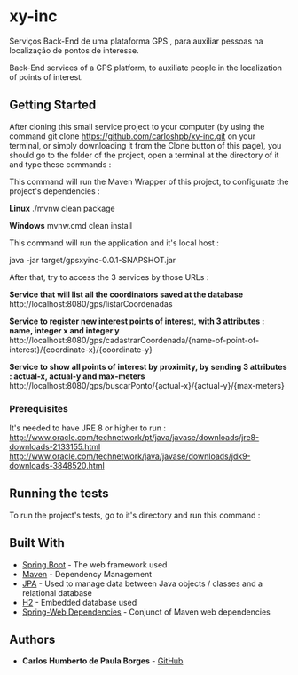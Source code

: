 # xy-inc

Serviços Back-End de uma plataforma GPS , para auxiliar pessoas na localização de pontos de interesse.

Back-End services of a GPS platform, to auxiliate people in the localization of points of interest.

## Getting Started

After cloning this small service project to your computer (by using the command git clone https://github.com/carloshpb/xy-inc.git on your terminal, or simply downloading it from the Clone button of this page), you should go to the folder of the project, open a terminal at the directory of it and type these commands :


This command will run the Maven Wrapper of this project, to configurate the project's dependencies :

**Linux**
./mvnw clean package


**Windows**
mvnw.cmd clean install

This command will run the application and it's local host :

java -jar target/gpsxyinc-0.0.1-SNAPSHOT.jar

After that, try to access the 3 services by those URLs :

**Service that will list all the coordinators saved at the database**<br />
http://localhost:8080/gps/listarCoordenadas

**Service to register new interest points of interest, with 3 attributes : name, integer x and integer y**<br />
http://localhost:8080/gps/cadastrarCoordenada/{name-of-point-of-interest}/{coordinate-x}/{coordinate-y}

**Service to show all points of interest by proximity, by sending 3 attributes : actual-x, actual-y and max-meters**<br />
http://localhost:8080/gps/buscarPonto/{actual-x}/{actual-y}/{max-meters}

### Prerequisites

It's needed to have JRE 8 or higher to run : <br />
http://www.oracle.com/technetwork/pt/java/javase/downloads/jre8-downloads-2133155.html <br />
http://www.oracle.com/technetwork/java/javase/downloads/jdk9-downloads-3848520.html

## Running the tests

To run the project's tests, go to it's directory and run this command :


## Built With

* [Spring Boot](https://projects.spring.io/spring-boot/) - The web framework used <br />
* [Maven](https://maven.apache.org/) - Dependency Management <br />
* [JPA](http://www.oracle.com/technetwork/java/javaee/tech/persistence-jsp-140049.html) - Used to manage data between Java objects / classes and a relational database <br />
* [H2](http://www.h2database.com/html/main.html) - Embedded database used <br />
* [Spring-Web Dependencies](https://mvnrepository.com/artifact/org.springframework/spring-web) - Conjunct of Maven web dependencies 

## Authors

* **Carlos Humberto de Paula Borges** - [GitHub](https://github.com/carloshpb)
